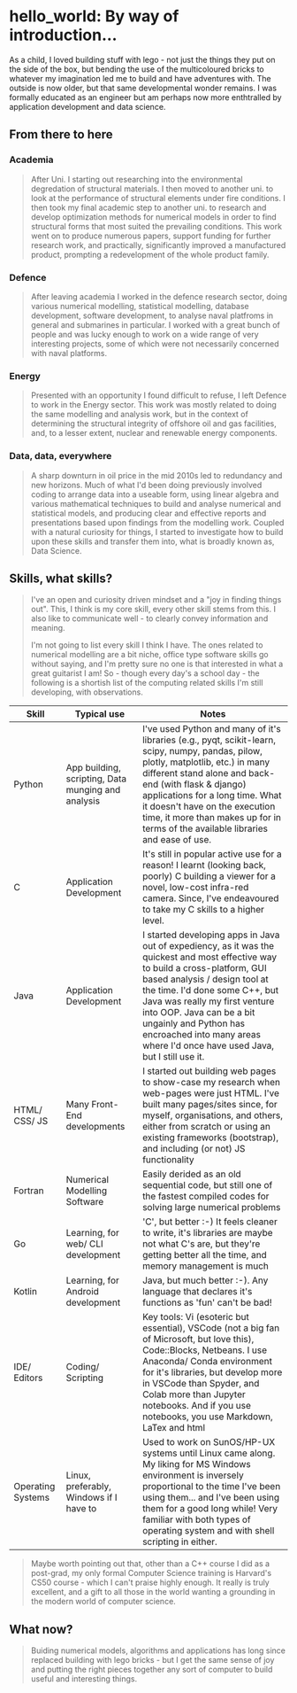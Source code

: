 # hello_world: By way of introduction...

As a child, I loved building stuff with lego - not just the things they put on the side of the box, but bending the use of the multicoloured bricks to whatever my imagination led me to build and have adventures with. The outside is now older, but that same developmental wonder remains. I was formally educated as an engineer but am perhaps now more enthtralled by application development and data science. 

## From there to here

### Academia
> After Uni. I starting out researching into the environmental degredation of structural materials. I then moved to another uni. to look at the performance of structural elements under fire conditions. I then took my final academic step to another uni. to research and develop optimization methods for numerical models in order to find structural forms that most suited the prevailing conditions. This work went on to produce numerous papers, support funding for further research work, and practically, significantly improved a manufactured product, prompting a redevelopment of the whole product family.

### Defence
> After leaving academia I worked in the defence research sector, doing various numerical modelling, statistical modelling, database development, software development, to analyse naval platfroms in general and submarines in particular. I worked with a great bunch of people and was lucky enough to work on a wide range of very interesting projects, some of which were not necessarily concerned with naval platforms.

### Energy
> Presented with an opportunity I found difficult to refuse, I left Defence to work in the Energy sector. This work was mostly related to doing the same modelling and analysis work, but in the context of determining the structural integrity of offshore oil and gas facilities, and, to a lesser extent, nuclear and renewable energy components.

### Data, data, everywhere
> A sharp downturn in oil price in the mid 2010s led to redundancy and new horizons. Much of what I'd been doing previously involved coding to arrange data into a useable form, using linear algebra and various mathematical techniques to build and analyse numerical and statistical models, and producing clear and effective reports and presentations based upon findings from the modelling work. Coupled with a natural curiosity for things, I started to investigate how to build upon these skills and transfer them into, what is broadly known as, Data Science.

## Skills, what skills?
> I've an open and curiosity driven mindset and a "joy in finding things out". This, I think is my core skill, every other skill stems from this. I also like to communicate well - to clearly convey information and meaning.
>
> I'm not going to list every skill I think I have. The ones related to numerical modelling are a bit niche, office type software skills go without saying, and I'm pretty sure no one is that interested in what a great guitarist I am! So - though every day's a school day - the following is a shortish list of the computing related skills I'm still developing, with observations.


| Skill | Typical use | Notes |
|-------|----------------------|-------|
| Python | App building, scripting, Data munging and analysis| I've used Python and many of it's libraries (e.g., pyqt, scikit-learn, scipy, numpy, pandas, pilow, plotly, matplotlib, etc.) in many different stand alone and back-end (with flask & django) applications for a long time. What it doesn't have on the execution time, it more than makes up for in terms of the available libraries and ease of use. |
| C | Application Development | It's still in popular active use for a reason! I learnt (looking back, poorly) C building a viewer for a novel, low-cost infra-red camera. Since, I've endeavoured to take my C skills to a higher level. |
| Java | Application Development | I started developing apps in Java out of expediency, as it was the quickest and most effective way to build a cross-platform, GUI based analysis / design tool at the time.  I'd done some C++, but Java was really my first venture into OOP. Java can be a bit ungainly and Python has encroached into many areas where I'd once have used Java, but I still use it. |
| HTML/ CSS/ JS | Many Front-End developments | I started out building web pages to show-case my research when web-pages were just HTML. I've built many pages/sites since, for myself, organisations, and others, either from scratch or using an existing frameworks (bootstrap), and including (or not) JS functionality |
| Fortran | Numerical Modelling Software | Easily derided as an old sequential code, but still one of the fastest compiled codes for solving large numerical problems |
| Go | Learning, for web/ CLI development | 'C', but better :-) It feels cleaner to write, it's libraries are maybe not what C's are, but they're getting better all the time, and memory management is much  |
| Kotlin | Learning, for Android development | Java, but much better :-). Any language that declares it's functions as 'fun' can't be bad! |
| IDE/ Editors | Coding/ Scripting | Key tools: Vi (esoteric but essential), VSCode (not a big fan of Microsoft, but love this), Code::Blocks, Netbeans. I use Anaconda/ Conda environment for it's libraries, but develop more in VSCode than Spyder, and Colab more than Jupyter notebooks. And if you use notebooks, you use Markdown, LaTex and html |
| Operating Systems | Linux, preferably, Windows if I have to | Used to work on SunOS/HP-UX systems until Linux came along. My liking for MS Windows environment is inversely proportional to the time I've been using them... and I've been using them for a good long while! Very familiar with both types of operating system and with shell scripting in either. |

> Maybe worth pointing out that, other than a C++ course I did as a post-grad, my only formal Computer Science training is Harvard's CS50 course - which I can't praise highly enough. It really is truly excellent, and a gift to all those in the world wanting a grounding in the modern world of computer science.

## What now?
> Buiding numerical models, algorithms and applications has long since replaced building with lego bricks - but I get the same sense of joy and putting the right pieces together any sort of computer to build useful and interesting things.
